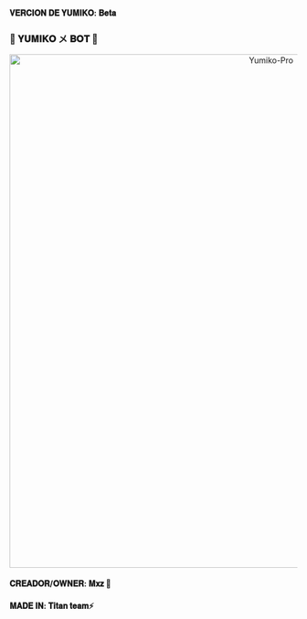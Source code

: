#### 𝐕𝐄𝐑𝐂𝐈𝐎𝐍 𝐃𝐄 𝐘𝐔𝐌𝐈𝐊𝐎: 𝐁𝐞𝐭𝐚
### 🌸 𝐘𝐔𝐌𝐈𝐊𝐎 メ 𝐁𝐎𝐓  🌸
<p align="center">
<img src="https://telegra.ph/file/6ab031b1f73b0ec4a157d.jpg" alt="Yumiko-Pro" width="900"/>
</p>

#### 𝐂𝐑𝐄𝐀𝐃𝐎𝐑/𝐎𝐖𝐍𝐄𝐑: 𝐌𝐱𝐳 🫅
#### 𝐌𝐀𝐃𝐄 𝐈𝐍: 𝐓𝐢𝐭𝐚𝐧 𝐭𝐞𝐚𝐦⚡




